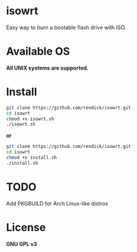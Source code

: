 # isowrt

Easy way to burn a bootable flash drive with ISO.

# Available OS

**All UNIX systems are supported.**

# Install

```bash
git clone https://github.com/rendick/isowrt.git
cd isowrt
chmod +x isowrt.sh
./isowrt.sh
```

**or**


```bash
git clone https://github.com/rendick/isowrt.git
cd isowrt
chmod +x install.sh
./install.sh
```

# TODO

Add PKGBUILD for Arch Linux-like distros

# License

**GNU GPL v3**

